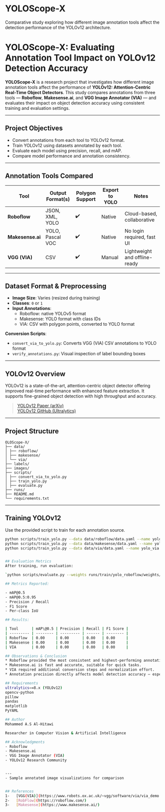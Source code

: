 # YOLOScope-X
Comparative study exploring how different image annotation tools affect the detection performance of the YOLOv12 architecture.
# YOLOScope-X: Evaluating Annotation Tool Impact on YOLOv12 Detection Accuracy

**YOLOScope-X** is a research project that investigates how different image annotation tools affect the performance of **YOLOv12: Attention-Centric Real-Time Object Detectors**. This study compares annotations from three tools — **Roboflow**, **Makesense.ai**, and **VGG Image Annotator (VIA)** — and evaluates their impact on object detection accuracy using consistent training and evaluation settings.

---

## Project Objectives

- Convert annotations from each tool to YOLOv12 format.
- Train YOLOv12 using datasets annotated by each tool.
- Evaluate each model using precision, recall, and mAP.
- Compare model performance and annotation consistency.

---

## Annotation Tools Compared

| Tool           | Output Format(s)     | Polygon Support | Export to YOLO | Notes                        |
|----------------|----------------------|------------------|----------------|------------------------------|
| **Roboflow**   | JSON, XML, YOLO      | ✔️               | Native         | Cloud-based, collaborative   |
| **Makesense.ai** | YOLO, Pascal VOC   | ✔️               | Native         | No login required, fast UI   |
| **VGG (VIA)**  | CSV                  | ✔️               | Manual         | Lightweight and offline-ready|

---

##  Dataset Format & Preprocessing

- **Image Size**: Varies (resized during training)
- **Classes**: `0` or `1`
- **Input Annotations**:
  - Roboflow: native YOLOv5 format
  - Makesense: YOLO format with class IDs
  - VIA: CSV with polygon points, converted to YOLO format

**Conversion Scripts**:
- `convert_via_to_yolo.py`: Converts VGG (VIA) CSV annotations to YOLO format
- `verify_annotations.py`: Visual inspection of label bounding boxes

---

## YOLOv12 Overview

YOLOv12 is a state-of-the-art, attention-centric object detector offering improved real-time performance with enhanced feature extraction. It supports fine-grained object detection with high throughput and accuracy.

>  [YOLOv12 Paper (arXiv)](https://arxiv.org/abs/2401.XXX)  
>  [YOLOv12 GitHub (Ultralytics)](https://github.com/ultralytics/yolov12) 

---

## Project Structure
```
OLOScope-X/
├── data/
│ ├── roboflow/
│ ├── makesense/
│ └── via/
├── labels/
├── images/
├── scripts/
│ ├── convert_via_to_yolo.py
│ ├── train_yolo.py
│ ├── evaluate.py
├── runs/
├── README.md
└── requirements.txt
```


---

## Training YOLOv12

Use the provided script to train for each annotation source.

```bash
python scripts/train_yolo.py --data data/roboflow/data.yaml --name yolo_roboflow
python scripts/train_yolo.py --data data/makesense/data.yaml --name yolo_makesense
python scripts/train_yolo.py --data data/via/data.yaml --name yolo_via


## Evaluation Metrics
After training, run evaluation:

`python scripts/evaluate.py --weights runs/train/yolo_roboflow/weights/best.pt --data data/roboflow/data.yaml`

## Metrics Reported:

- mAP@0.5
- mAP@0.5:0.95
- Precision / Recall
- F1 Score
- Per-class IoU

## Results:

| Tool      | mAP\@0.5 | Precision | Recall | F1 Score |
| --------- | -------- | --------- | ------ | -------- |
| Roboflow  | 0.00     | 0.00      | 0.00   | 0.00     |
| Makesense | 0.00     | 0.00      | 0.00   | 0.00     |
| VIA       | 0.00     | 0.00      | 0.00   | 0.00     |

## Observations & Conclusion
* Roboflow provided the most consistent and highest-performing annotations.
* Makesense.ai is fast and accurate, suitable for quick tasks.
* VIA required additional conversion steps and normalization effort.
* Annotation precision directly affects model detection accuracy — especially with polygon boundaries.

## Requirements
ultralytics==8.x (YOLOv12)
opencv-python
pillow
pandas
matplotlib
PyYAML

## Author
Mohammed A.S Al-Hitawi

Researcher in Computer Vision & Artificial Intelligence

## Acknowledgments
- Roboflow
- Makesense.ai
- VGG Image Annotator (VIA)
- YOLOv12 Research Community


---
- Sample annotated image visualizations for comparison


## References
1-   [VGG(VIA)](https://www.robots.ox.ac.uk/~vgg/software/via/via_demo.html)
2-   [RobFlow](https://roboflow.com/)
3-   [Makesense](https://www.makesense.ai/)
